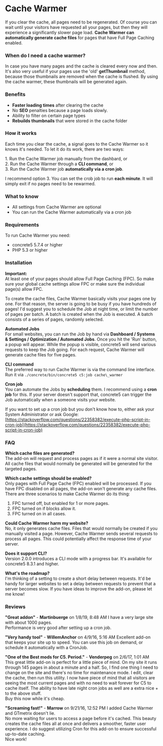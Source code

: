 # Cache Warmer

If you clear the cache, all pages need to be regenerated. Of course you can wait until your visitors have requested all your pages, but then they will experience a significantly slower page load. **Cache Warmer can automatically generate cache files** for pages that have Full Page Caching enabled.

### When do I need a cache warmer?

In case you have many pages and the cache is cleared every now and then. It's also very useful if your pages use the 'old' **getThumbnail** method, because those thumbnails are removed when the cache is flushed. By using the cache warmer, these thumbnails will be generated again.

### Benefits

*   **Faster loading times** after clearing the cache
*   No **SEO** penalties because a page loads slowly.
*   Ability to filter on certain page types
*   **Rebuilds thumbnails** that were stored in the cache folder

### How it works

Each time you clear the cache, a signal goes to the Cache Warmer so it knows it's needed. To let it do its work, there are two ways:

1\. Run the Cache Warmer job manually from the dashbard, or  
2\. Run the Cache Warmer through a **CLI command**, or  
3\. Run the Cache Warmer job **automatically via a cron job**.

I recommend option 3. You can set the crob job to run **each minute**. It will simply exit if no pages need to be rewarmed.

### What to know

*   All settings from Cache Warmer are optional
*   You can run the Cache Warmer automatically via a cron job

### Requirements

To run Cache Warmer you need:

*   concrete5 5.7.4 or higher
*   PHP 5.3 or higher

### Installation

**Important:**  
At least one of your pages should allow Full Page Caching (FPC). So make sure your global cache settings allow FPC or make sure the individual page(s) allow FPC.
  
To create the cache files, Cache Warmer basically visits your pages one by one. For that reason, the server is going to be busy if you have hundreds of pages! I'd suggest you to schedule the Job at night time, or limit the number of pages per batch. A batch is created when the Job is executed. A batch consists of a series of pages, randomly selected.

**Automated Jobs**  
For small websites, you can run the Job by hand via **Dashboard / Systems & Settings / Optimization / Automated Jobs**. Once you hit the 'Run' button, a popup will appear. While the popup is visible, concrete5 will send various requests to keep the Job going. For each request, Cache Warmer will generate cache files for five pages.

**CLI command**  
The preferred way to run Cache Warmer is via the command line interface. Run it via ````./concrete/bin/concrete5 c5:job cache\_warmer````  
  
**Cron job**  
You can automate the Jobs by **scheduling** them. I recommend using a **cron job** for this. If your server doesn't support that, concrete5 can trigger the Job automatically when a someone visits your website.

If you want to set up a cron job but you don't know how to, either ask your System Administrator or ask Google: [https://stackoverflow.com/questions/22358382/execute-php-script-in-cron-job](https://stackoverflow.com/questions/22358382/execute-php-script-in-cron-job)

### FAQ

**Which cache files are generated?**  
The add-on will request and process pages as if it were a normal site visitor. All cache files that would normally be generated will be generated for the targeted pages.

**Which cache settings should be enabled?**  
Only pages with Full Page Cache (FPC) enabled will be processed. If you have FPC disabled on all pages, the add-on won't generate any cache files. There are three scenarios to make Cache Warmer do its thing:

1.  FPC turned off, but enabled for 1 or more pages.
2.  FPC turned on if blocks allow it.
3.  FPC turned on in all cases.

**Could Cache Warmer harm my website?**  
No, it only generates cache files. Files that would normally be created if you manually visited a page. However, Cache Warmer sends several requests to process all pages. This could potentially affect the response time of your server.

**Does it support CLI?**  
Version 2.0.0 introduces a CLI mode with a progress bar. It's available for concrete5 8.3.1 and higher.

**What's the roadmap?**  
I'm thinking of a setting to create a short delay between requests. It'd be handy for larger websites to set a delay between requests to prevent that a server becomes slow. If you have ideas to improve the add-on, please let me know!
  
### Reviews

**"Great addon"** - **Martinbuerge** on 1/8/19, 8:48 AM
I have a very large site with about 1000 pages.  
Performance is very good after setting up a cron job.

**"Very handy tool"** - **WillemAnchor** on 4/9/16, 5:16 AM
Excellent add-on that keeps your site up to speed. You can use this job on demand, or schedule it automatically with a CronJob.

**"One of the Best mods for C5. Period."** - **Venderpeg** on 2/6/17, 1:01 AM
This great little add-on is perfect for a little piece of mind. On my site it runs through 145 pages in about a minute and a half. So, I find one thing I need to change on the site and there's no time for maintenance mode. I edit, clear the cache, then run this utility. I now have piece of mind that all visitors are seeing the most current pages and with no need to wait forever for C5 to cache itself. The ability to have late night cron jobs as well are a extra nice + to the above stuff.  
Buy this now while it's cheap.

**"Screaming fast!"** - **Marrow** on 9/21/16, 12:52 PM
I added Cache Warmer and GTmetrix doesn't lie.  
No more waiting for users to access a page before it's cached. This beauty creates the cache files all at once and delivers a smoother, faster user experience. I do suggest utilizing Cron for this add-on to ensure successful up-to-date caching.  
Nice work!
